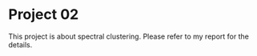 Project 02
===

This project is about spectral clustering. Please refer to my report for the
details.
